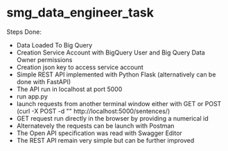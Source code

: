 # smg_data_engineer_task

Steps Done:

- Data Loaded To Big Query
- Creation Service Account with BigQuery User and Big Query Data Owner permissions 
- Creation json key to access service account
- Simple REST API implemented with Python Flask (alternatively can be done with FastAPI)
- The API run in localhost at port 5000
- run app.py 
- launch requests from another terminal window either with GET or POST (curl -X POST -d "<your string>" http://localhost:5000/sentences/)
- GET request run directly in the browser by providing a numerical id
- Alternatevely the requests can be launch with Postman
- The Open API specification was read with Swagger Editor
- The REST API remain very simple but can be further improved

